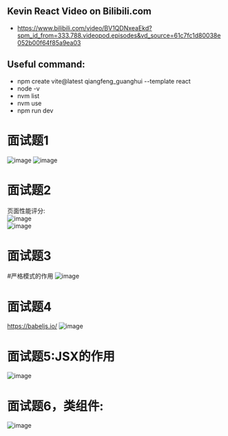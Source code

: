 ## Kevin React Video on Bilibili.com
- https://www.bilibili.com/video/BV1QDNxeaEkd?spm_id_from=333.788.videopod.episodes&vd_source=61c7fc1d80038e052b00f64f85a9ea03
## Useful command:
- npm create vite@latest qiangfeng_guanghui --template react
- node -v
- nvm list
- nvm use
- npm run dev
# 面试题1
![image](https://github.com/user-attachments/assets/ec36f501-6aa2-46e4-a843-30c78e1c24b2)
![image](https://github.com/user-attachments/assets/7ef146b7-36e2-4049-8096-f64c20e0e361)
# 面试题2
页面性能评分:<br/>
![image](https://github.com/user-attachments/assets/3ae4cc65-1d06-43f5-a09c-ac36dfe2beca)<br/>
![image](https://github.com/user-attachments/assets/e23a5064-a617-4c9c-8bfa-ddce5715eafc)
# 面试题3
#严格模式的作用
![image](https://github.com/user-attachments/assets/75b94103-0ffc-49da-84ec-24f962014c72)
# 面试题4
https://babeljs.io/
![image](https://github.com/user-attachments/assets/c6a67228-28c9-467b-975f-4172eb90b319)
# 面试题5:JSX的作用
![image](https://github.com/user-attachments/assets/fe85a5c0-fb81-46f5-aa51-052ab57f981f)
# 面试题6，类组件:
![image](https://github.com/user-attachments/assets/5d1566d9-3c7b-490c-b815-f4eb95d226cf)

